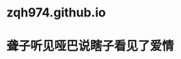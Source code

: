 # zqh974.github.io
<html lang=“zh-cn”>
  <head>
    <meta charset=“utf-8”/>
    <title>P大那些事</title>
    </head>
  <body>
    <h1>聋子听见哑巴说瞎子看见了爱情</h1>
